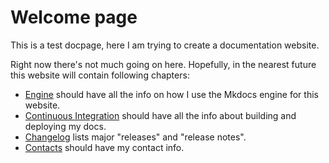 # Welcome page
This is a test docpage, here I am trying to create a documentation website.

Right now there's not much going on here. Hopefully, in the nearest future this website will contain following chapters:

* [Engine](mkdocs.md) should have all the info on how I use the Mkdocs engine for this website.
* [Continuous Integration](markdown.md) should have all the info about building and deploying my docs.
* [Changelog](changelog.md) lists major "releases" and "release notes".
* [Contacts](contacts.md)  should have my contact info.

<!-- ##Technical info:
The website is written in markdown, all the source files are [in a separate repository](https://github.com/soo-underground/docpage-source).
It's all built together using MKDocs [mkdocs.org](http://mkdocs.org) and hosted w/ Github Pages. -->
